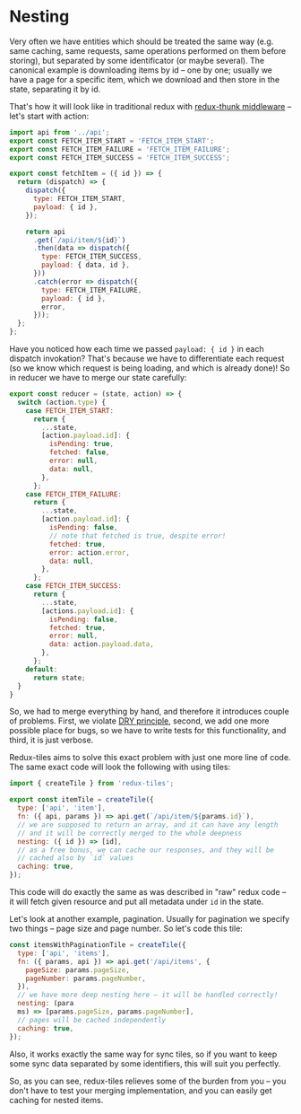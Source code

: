# Nesting

Very often we have entities which should be treated the same way (e.g. same caching, same requests, same operations performed on them before storing), but separated by some identificator (or maybe several). The canonical example is downloading items by id – one by one; usually we have a page for a specific item, which we download and then store in the state, separating it by id.

That's how it will look like in traditional redux with [redux-thunk middleware](https://github.com/gaearon/redux-thunk) – let's start with action:
```js
import api from '../api';
export const FETCH_ITEM_START = 'FETCH_ITEM_START';
export const FETCH_ITEM_FAILURE = 'FETCH_ITEM_FAILURE';
export const FETCH_ITEM_SUCCESS = 'FETCH_ITEM_SUCCESS';

export const fetchItem = ({ id }) => {
  return (dispatch) => {
    dispatch({
      type: FETCH_ITEM_START,
      payload: { id },
    });

    return api
      .get(`/api/item/${id}`)
      .then(data => dispatch({
        type: FETCH_ITEM_SUCCESS,
        payload: { data, id },
      }))
      .catch(error => dispatch({
        type: FETCH_ITEM_FAILURE,
        payload: { id },
        error,
      }));
  };
};
```

Have you noticed how each time we passed `payload: { id }` in each dispatch invokation? That's because we have to differentiate each request (so we know which request is being loading, and which is already done)! So in reducer we have to merge our state carefully:

```js
export const reducer = (state, action) => {
  switch (action.type) {
    case FETCH_ITEM_START:
      return {
        ...state,
        [action.payload.id]: {
          isPending: true,
          fetched: false,
          error: null,
          data: null,
        },
      };
    case FETCH_ITEM_FAILURE:
      return {
        ...state,
        [action.payload.id]: {
          isPending: false,
          // note that fetched is true, despite error!
          fetched: true,
          error: action.error,
          data: null,
        },
      };
    case FETCH_ITEM_SUCCESS:
      return {
        ...state,
        [actions.payload.id]: {
          isPending: false,
          fetched: true,
          error: null,
          data: action.payload.data,
        },
      };
    default:
      return state;
  }
}
```

So, we had to merge everything by hand, and therefore it introduces couple of problems. First, we violate [DRY principle](https://en.wikipedia.org/wiki/Don%27t_repeat_yourself), second, we add one more possible place for bugs, so we have to write tests for this functionality, and third, it is just verbose.

Redux-tiles aims to solve this exact problem with just one more line of code. The same exact code will look the following with using tiles:

```js
import { createTile } from 'redux-tiles';

export const itemTile = createTile({
  type: ['api', 'item'],
  fn: ({ api, params }) => api.get(`/api/item/${params.id}`),
  // we are supposed to return an array, and it can have any length
  // and it will be correctly merged to the whole deepness
  nesting: ({ id }) => [id],
  // as a free bonus, we can cache our responses, and they will be
  // cached also by `id` values
  caching: true,
});
```

This code will do exactly the same as was described in "raw" redux code – it will fetch given resource and put all metadata under `id` in the state.

Let's look at another example, pagination. Usually for pagination we specify two things – page size and page number. So let's code this tile:

```js
const itemsWithPaginationTile = createTile({
  type: ['api', 'items'],
  fn: ({ params, api }) => api.get('/api/items', {
    pageSize: params.pageSize,
    pageNumber: params.pageNumber,
  }),
  // we have more deep nesting here – it will be handled correctly!
  nesting: (para
  ms) => [params.pageSize, params.pageNumber],
  // pages will be cached independently
  caching: true,
});
```

Also, it works exactly the same way for sync tiles, so if you want to keep some sync data separated by some identifiers, this will suit you perfectly.

So, as you can see, redux-tiles relieves some of the burden from you – you don't have to test your merging implementation, and you can easily get caching for nested items.
